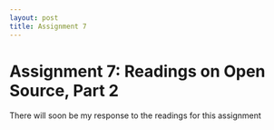 ```yaml
---
layout: post
title: Assignment 7
---
```


# Assignment 7: Readings on Open Source, Part 2

There will soon be my response to the readings for this assignment
